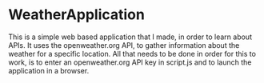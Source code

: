 # WeatherApplication
This is a simple web based application that I made, in order to learn about APIs. It uses the openweather.org API, to gather information about the weather for a 
specific location. All that needs to be done in order for this to work, is to enter an openweather.org API key in script.js and to launch the application in 
a browser.
